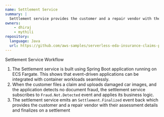 ```yaml
---
name: Settlement Service
summary: |
  Settlement service provides the customer and a repair vendor with their assessment details and finalizes on a settlement
owners:
    - dhiraj
    - mythili
repository:
  language: Java
  url: https://github.com/aws-samples/serverless-eda-insurance-claims-processing/tree/main/lib/services/settlement
---
```


Settlement Service Workflow
1. The Settlement service is built using Spring Boot application running on ECS Fargate. This shows that event-driven applications can be integrated with container workloads seamlessly.
2. When the customer files a claim and uploads damaged car images, and the application detects no document fraud, the settlement service subscribes to `Fraud.Not.Detected` event and applies its business logic. 
3. The settlement service emits an `Settlement.Finalized` event back which provides the customer and a repair vendor with their assessment details and finalizes on a settlement

<NodeGraph />